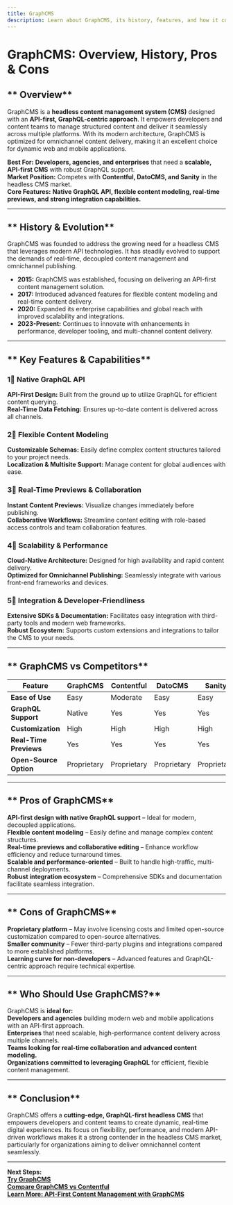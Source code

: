 ```yaml
---
title: GraphCMS  
description: Learn about GraphCMS, its history, features, and how it compares to other headless CMS platforms.
---
```


# **GraphCMS: Overview, History, Pros & Cons**

## ** Overview**  
GraphCMS is a **headless content management system (CMS)** designed with an **API-first, GraphQL-centric approach**. It empowers developers and content teams to manage structured content and deliver it seamlessly across multiple platforms. With its modern architecture, GraphCMS is optimized for omnichannel content delivery, making it an excellent choice for dynamic web and mobile applications.

 **Best For:** **Developers, agencies, and enterprises** that need a **scalable, API-first CMS** with robust GraphQL support.  
 **Market Position:** Competes with **Contentful, DatoCMS, and Sanity** in the headless CMS market.  
 **Core Features:** **Native GraphQL API, flexible content modeling, real-time previews, and strong integration capabilities.**

---

## ** History & Evolution**  
GraphCMS was founded to address the growing need for a headless CMS that leverages modern API technologies. It has steadily evolved to support the demands of real-time, decoupled content management and omnichannel publishing.

- **2015:** GraphCMS was established, focusing on delivering an API-first content management solution.
- **2017:** Introduced advanced features for flexible content modeling and real-time content delivery.
- **2020:** Expanded its enterprise capabilities and global reach with improved scalability and integrations.
- **2023-Present:** Continues to innovate with enhancements in performance, developer tooling, and multi-channel content delivery.

---

## ** Key Features & Capabilities**

### **1⃣ Native GraphQL API**  
 **API-First Design:** Built from the ground up to utilize GraphQL for efficient content querying.  
 **Real-Time Data Fetching:** Ensures up-to-date content is delivered across all channels.

### **2⃣ Flexible Content Modeling**  
 **Customizable Schemas:** Easily define complex content structures tailored to your project needs.  
 **Localization & Multisite Support:** Manage content for global audiences with ease.

### **3⃣ Real-Time Previews & Collaboration**  
 **Instant Content Previews:** Visualize changes immediately before publishing.  
 **Collaborative Workflows:** Streamline content editing with role-based access controls and team collaboration features.

### **4⃣ Scalability & Performance**  
 **Cloud-Native Architecture:** Designed for high availability and rapid content delivery.  
 **Optimized for Omnichannel Publishing:** Seamlessly integrate with various front-end frameworks and devices.

### **5⃣ Integration & Developer-Friendliness**  
 **Extensive SDKs & Documentation:** Facilitates easy integration with third-party tools and modern web frameworks.  
 **Robust Ecosystem:** Supports custom extensions and integrations to tailor the CMS to your needs.

---

## ** GraphCMS vs Competitors**

| Feature                   | GraphCMS         | Contentful       | DatoCMS        | Sanity         | Strapi         |
|---------------------------|------------------|------------------|----------------|----------------|----------------|
| **Ease of Use**           |  Easy          |  Moderate      |  Easy        |  Easy        |  Moderate    |
| **GraphQL Support**       |  Native        |  Yes           |  Yes         |  Yes         |  Limited     |
| **Customization**         |  High          |  High          |  High        |  High        |  High        |
| **Real-Time Previews**    |  Yes           |  Yes           |  Yes         |  Yes         |  No         |
| **Open-Source Option**    |  Proprietary   |  Proprietary   |  Proprietary |  Proprietary |  Yes        |

---

## ** Pros of GraphCMS**  
 **API-first design with native GraphQL support** – Ideal for modern, decoupled applications.  
 **Flexible content modeling** – Easily define and manage complex content structures.  
 **Real-time previews and collaborative editing** – Enhance workflow efficiency and reduce turnaround times.  
 **Scalable and performance-oriented** – Built to handle high-traffic, multi-channel deployments.  
 **Robust integration ecosystem** – Comprehensive SDKs and documentation facilitate seamless integration.

---

## ** Cons of GraphCMS**  
 **Proprietary platform** – May involve licensing costs and limited open-source customization compared to open-source alternatives.  
 **Smaller community** – Fewer third-party plugins and integrations compared to more established platforms.  
 **Learning curve for non-developers** – Advanced features and GraphQL-centric approach require technical expertise.

---

## ** Who Should Use GraphCMS?**  
GraphCMS is **ideal for:**  
 **Developers and agencies** building modern web and mobile applications with an API-first approach.  
 **Enterprises** that need scalable, high-performance content delivery across multiple channels.  
 **Teams looking for real-time collaboration and advanced content modeling.**  
 **Organizations committed to leveraging GraphQL** for efficient, flexible content management.

---

## ** Conclusion**  
GraphCMS offers a **cutting-edge, GraphQL-first headless CMS** that empowers developers and content teams to create dynamic, real-time digital experiences. Its focus on flexibility, performance, and modern API-driven workflows makes it a strong contender in the headless CMS market, particularly for organizations aiming to deliver omnichannel content seamlessly.

---

 **Next Steps:**  
 **[Try GraphCMS](https://graphcms.com/)**  
 **[Compare GraphCMS vs Contentful](#)**  
 **[Learn More: API-First Content Management with GraphCMS](#)**
